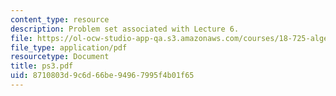 ```yaml
---
content_type: resource
description: Problem set associated with Lecture 6.
file: https://ol-ocw-studio-app-qa.s3.amazonaws.com/courses/18-725-algebraic-geometry-fall-2003/8710803d9c6d66be94967995f4b01f65_ps3.pdf
file_type: application/pdf
resourcetype: Document
title: ps3.pdf
uid: 8710803d-9c6d-66be-9496-7995f4b01f65
---
```

